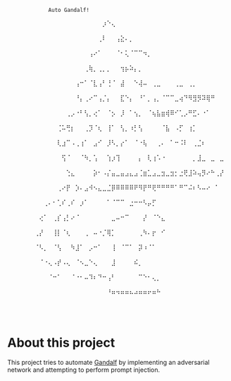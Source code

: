 
                 Auto Gandalf!                              
⠀⠀⠀⠀⠀⠀⠀⠀⠀⠀⠀⠀⠀⠀⠀⠀⠀⠀⠀⠀⠀⡰⠑⢄⠀⠀⠀⠀⠀⠀⠀⠀⠀⠀⠀⠀⠀⠀⠀⠀⠀⠀⠀⠀⠀⠀⠀⠀⠀⠀⠀⠀⠀⠀⠀⠀⠀⠀⠀⠀
⠀⠀⠀⠀⠀⠀⠀⠀⠀⠀⠀⠀⠀⠀⠀⠀⠀⠀⠀⠀⢀⠇⠀⠀⢠⣕⠄⡀⠀⠀⠀⠀⠀⠀⠀⠀⠀⠀⠀⠀⠀⠀⠀⠀⠀⠀⠀⠀⠀⠀⠀⠀⠀⠀⠀⠀⠀⠀⠀⠀
⠀⠀⠀⠀⠀⠀⠀⠀⠀⠀⠀⠀⠀⠀⠀⠀⠀⠀⢠⠔⠁⠀⠀⠀⠈⠂⢅⠈⠉⠉⠲⡀⠀⠀⠀⠀⠀⠀⠀⠀⠀⠀⠀⠀⠀⠀⠀⠀⠀⠀⠀⠀⠀⠀⠀⠀⠀⠀⠀⠀
⠀⠀⠀⠀⠀⠀⠀⠀⠀⠀⠀⠀⠀⠀⠀⠀⠀⢀⢷⡀⢀⡀⡀⠀⠀⢲⡦⠵⡄⡀⠀⠀⠀⠀⠀⠀⠀⠀⠀⠀⠀⠀⠀⠀⠀⠀⠀⠀⠀⠀⠀⠀⠀⠀⠀⠀⠀⠀⠀⠀
⠀⠀⠀⠀⠀⠀⠀⠀⠀⠀⠀⠀⠀⠀⠀⢠⠒⠁⠈⣇⢠⠃⢘⠈⠀⣼⠀⠀⠑⢼⠤⠀⢀⣀⠀⠀⠀⢀⣀⠀⢀⡀⠀⠀⠀⠀⠀⠀⠀⠀⠀⠀⠀⠀⠀⠀⠀⠀⠀⠀
⠀⠀⠀⠀⠀⠀⠀⠀⠀⠀⠀⠀⠀⠀⠀⠘⡄⢀⠔⠉⢠⡈⡄⠀⠀⣏⠑⡄⠀⠘⠁⡀⢠⡀⠈⠉⠉⣀⢴⠙⠻⣻⡻⠽⢿⠛⠀⠀⠀⠀⠀⠀⠀⠀⠀⠀⠀⠀⠀⠀
⠀⠀⠀⠀⠀⠀⠀⠀⠀⠀⠀⠀⠀⢀⡠⠐⠃⢣⡀⢔⠁⠀⠈⡢⠀⡸⠀⠁⢢⡀⠀⠈⢦⣧⣶⢾⠿⠊⢁⡠⠛⣋⠄⠐⠁⠀⠀⠀⠀⠀⠀⠀⠀⠀⠀⠀⠀⠀⠀⠀
⠀⠀⠀⠀⠀⠀⠀⠀⠀⠀⠀⢈⠥⢛⡆⠀⠀⢀⡹⠈⢆⠀⢸⠁⠀⢣⡀⠰⡃⢣⠀⠀⠀⠀⠈⣧⠀⠠⡋⠀⢰⡁⠀⠀⠀⠀⠀⠀⠀⠀⠀⠀⠀⠀⠀⠀⠀⠀⠀⠀
⠀⠀⠀⠀⠀⠀⠀⠀⠀⠀⠀⢇⣰⠉⠠⢀⢰⠁⠀⣠⠊⠀⡸⠣⡀⡔⠁⠀⠈⠐⢧⠀⠀⢀⠄⠀⠁⠒⠨⠇⠀⢀⣈⠆⠀⠀⠀⠀⠀⠀⠀⠀⠀⠀⠀⠀⠀⠀⠀⠀
⠀⠀⠀⠀⠀⠀⠀⠀⠀⠀⠀⠀⢫⠈⠀⠀⠈⠳⡀⢡⠀⠀⢱⡰⢹⠀⠀⠀⠀⡄⠀⢇⢰⠡⠐⠀⠀⠀⠀⠀⠀⡀⣸⣀⠀⣀⠀⣀⠀⠀⠀⠀⠀⠀⠀⠀⠀⠀⠀⠀
⠀⠀⠀⠀⠀⠀⠀⠀⠀⠀⠀⠀⠀⢑⣄⠀⠀⠀⠀⡵⠂⠠⡌⣤⣀⣤⣠⣄⣠⢈⣶⣁⣠⣀⣲⣀⣲⡂⣐⢟⣸⠵⢤⡻⠔⠓⢀⡜⠀⠀⠀⠀⠀⠀⠀⠀⠀⠀⠀⠀
⠀⠀⠀⠀⠀⠀⠀⠀⠀⠀⠀⢀⠔⡟⠀⡱⠄⣠⠺⠢⣄⣀⣈⡿⠿⠿⠿⠿⠟⠻⡟⠛⢟⠛⠛⠛⠛⠁⠛⠉⠬⠆⠣⠤⠔⠀⠁⠀⠀⠀⠀⠀⠀⠀⠀⠀⠀⠀⠀⠀
⠀⠀⠀⠀⠀⠀⠀⠀⢀⠄⠂⢁⠎⢀⠎⠀⡰⠁⠀⠀⠀⠀⠁⠈⠉⠉⠀⣐⠒⠒⠣⡤⡋⠀⠀⠀⠀⠀⠀⠀⠀⠀⠀⠀⠀⠀⠀⠀⠀⠀⠀⠀⠀⠀⠀⠀⠀⠀⠀⠀
⠀⠀⠀⠀⠀⠀⠀⢔⠁⠀⢀⡎⢠⡃⠔⠈⠀⠀⠀⠀⠀⠀⠀⣀⠤⠒⠉⠀⠀⠀⡜⠀⠈⠑⣄⠀⠀⠀⠀⠀⠀⠀⠀⠀⠀⠀⠀⠀⠀⠀⠀⠀⠀⠀⠀⠀⠀⠀⠀⠀
⠀⠀⠀⠀⠀⠀⢀⡜⠀⠀⢸⡇⠈⢆⠀⠀⠀⢀⠀⠤⠐⡈⢿⡁⠀⠀⠀⠀⠀⢀⠳⠄⡖⠀⠊⠀⠀⠀⠀⠀⠀⠀⠀⠀⠀⠀⠀⠀⠀⠀⠀⠀⠀⠀⠀⠀⠀⠀⠀⠀
⠀⠀⠀⠀⠀⠀⠈⠣⡀⠀⠈⢣⠀⠀⠳⣸⠁⠀⡠⠒⠁⠀⠀⢸⠀⠈⠉⠁⠀⡽⠰⠈⠁⠀⠀⠀⠀⠀⠀⠀⠀⠀⠀⠀⠀⠀⠀⠀⠀⠀⠀⠀⠀⠀⠀⠀⠀⠀⠀⠀
⠀⠀⠀⠀⠀⠀⠀⠈⠐⢄⠠⡞⠠⢄⠀⠈⠢⣀⠑⢄⠀⠀⠀⣸⠀⠀⠀⠀⠮⡀⠀⠀⠀⠀⠀⠀⠀⠀⠀⠀⠀⠀⠀⠀⠀⠀⠀⠀⠀⠀⠀⠀⠀⠀⠀⠀⠀⠀⠀⠀
⠀⠀⠀⠀⠀⠀⠀⠀⠀⠈⠒⠁⠀⠀⠈⠐⠂⠤⠹⠆⠙⠒⢠⠃⠀⠀⠀⠀⠀⠉⠑⠂⢄⡀⠀⠀⠀⠀⠀⠀⠀⠀⠀⠀⠀⠀⠀⠀⠀⠀⠀⠀⠀⠀⠀⠀⠀⠀⠀⠀
⠀⠀⠀⠀⠀⠀⠀⠀⠀⠀⠀⠀⠀⠀⠀⠀⠀⠀⠀⠀⠀⠀⠘⠶⠲⠶⠶⠦⠴⠶⠶⠖⠶⠓⠀⠀⠀⠀⠀⠀⠀⠀⠀⠀⠀⠀⠀⠀⠀⠀⠀⠀⠀⠀⠀⠀⠀⠀⠀⠀
⠀⠀⠀⠀⠀⠀⠀⠀⠀⠀⠀⠀⠀⠀⠀⠀⠀⠀⠀⠀⠀⠀⠀⠀⠀⠀⠀⠀⠀⠀⠀⠀⠀⠀⠀⠀⠀⠀⠀⠀⠀⠀⠀⠀⠀⠀⠀⠀⠀⠀⠀⠀⠀⠀⠀⠀⠀⠀⠀⠀



# About this project
This project tries to automate [Gandalf](https://gandalf.lakera.ai/) by implementing an adversarial network and attempting to perform prompt injection.
